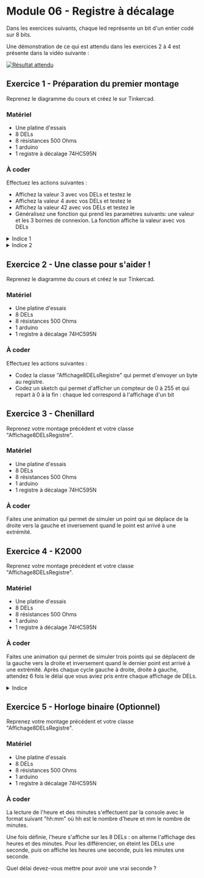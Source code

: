 # Module 06 - Registre à décalage

Dans les exercices suivants, chaque led représente un bit d'un entier codé sur 8 bits.

Une démonstration de ce qui est attendu dans les exercices 2 à 4 est présente dans la vidéo suivante :

[![Résultat attendu](https://img.youtube.com/vi/J0NXhf6mlwI/0.jpg)](https://www.youtube.com/watch?v=J0NXhf6mlwI)

## Exercice 1 - Préparation du premier montage

Reprenez le diagramme du cours et créez le sur Tinkercad.

### Matériel

- Une platine d'essais
- 8 DELs
- 8 résistances 500 Ohms
- 1 arduino
- 1 registre à décalage 74HC595N

### À coder

Effectuez les actions suivantes :

- Affichez la valeur 3 avec vos DELs et testez le
- Affichez la valeur 4 avec vos DELs et testez le
- Affichez la valeur 42 avec vos DELs et testez le
- Généralisez une fonction qui prend les paramètres suivants: une valeur et les 3 bornes de connexion. La fonction affiche la valeur avec vos DELs

<details>
<summary>Indice 1</summary>

Inspirez vous de l'exemple du cours du module 04 sur le codage d'une couleur RVB dans un entier. Ici, vous n'avez pas à traiter les informations par 8 bits, mais bit par bit. Le décalage et le masque seront donc relatifs à 1 bit au lieu des 8 du cours.

</details>

<details>
<summary>Indice 2</summary>

Inspirez vous du code du cours :

```cpp
// M1 : la valeur reste intacte. Le masque se déplace de gauche à droite.
int valeur = 42;
for (int i = 7; i >= 0; --i) {
   Serial.print((valeur >> i) & 0x01);
}
Serial.println();
```

```cpp
// M2: la valeur est détruite. La valeur se déplace de droite à gauche.
for (int i = 0; i < 8; ++i) {
   Serial.print((valeur & 0x80) != 0);
   valeur <<= 1;
}
Serial.println();
```

</details>

## Exercice 2 - Une classe pour s'aider !

Reprenez le diagramme du cours et créez le sur Tinkercad.

### Matériel

- Une platine d'essais
- 8 DELs
- 8 résistances 500 Ohms
- 1 arduino
- 1 registre à décalage 74HC595N

### À coder

Effectuez les actions suivantes :

- Codez la classe "Affichage8DELsRegistre" qui permet d'envoyer un byte au registre.
- Codez un sketch qui permet d'afficher un compteur de 0 à 255 et qui repart à 0 à la fin : chaque led correspond à l'affichage d'un bit

## Exercice 3 - Chenillard

Reprenez votre montage précédent et votre classe "Affichage8DELsRegistre".

### Matériel

- Une platine d'essais
- 8 DELs
- 8 résistances 500 Ohms
- 1 arduino
- 1 registre à décalage 74HC595N

### À coder

Faites une animation qui permet de simuler un point qui se déplace de la droite vers la gauche et inversement quand le point est arrivé à une extrémité.

## Exercice 4 - K2000

Reprenez votre montage précédent et votre classe "Affichage8DELsRegistre".

### Matériel

- Une platine d'essais
- 8 DELs
- 8 résistances 500 Ohms
- 1 arduino
- 1 registre à décalage 74HC595N

### À coder

Faites une animation qui permet de simuler trois points qui se déplacent de la gauche vers la droite et inversement quand le dernier point est arrivé à une extrémité. Après chaque cycle gauche à droite, droite à gauche, attendez 6 fois le délai que vous aviez pris entre chaque affichage de DELs.

<details>
    <summary>Indice</summary>

Vous manipulez un byte pour l'affichage. Pourquoi ne pas manipuler un int (16 bits) et n'afficher que les 8 du centre ?

GGGG UUUU UUUU DDDD :

- GGGG : dépassement à gauche
- DDDD : dépassement à droite
- UUUU UUUU : bits utiles pour l'affichage

</details>

## Exercice 5 - Horloge binaire (Optionnel)

Reprenez votre montage précédent et votre classe "Affichage8DELsRegistre".

### Matériel

- Une platine d'essais
- 8 DELs
- 8 résistances 500 Ohms
- 1 arduino
- 1 registre à décalage 74HC595N

### À coder

La lecture de l'heure et des minutes s'effectuent par la console avec le format suivant "hh:mm" où hh est le nombre d'heure et mm le nombre de minutes.

Une fois définie, l'heure s'affiche sur les 8 DELs : on alterne l'affichage des heures et des minutes. Pour les différencier, on éteint les DELs une seconde, puis on affiche les heures une seconde, puis les minutes une seconde.

Quel délai devez-vous mettre pour avoir une vrai seconde ?
